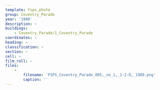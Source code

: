```yaml
---
template: fsps_photo
group: Coventry_Parade
year: '1980'
description: ~
buildings:
    - Coventry_Parade/1_Coventry_Parade
coordinates: ~
heading: ~
classification: ~
section: ~
cell: ~
film_roll: ~
files:
    -
        filename: 'FSPS_Coventry_Parade_005,_no_1,_1-2-D,_1980.png'
        caption: ''
---
```

